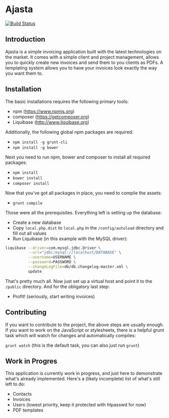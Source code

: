 Ajasta
======

[![Build Status](https://api.travis-ci.org/DASPRiD/Ajasta.png?branch=master)](http://travis-ci.org/DASPRiD/Ajasta)

Introduction
------------
Ajasta is a simple invoicing application built with the latest technologies on
the market. It comes with a simple client and project management, allows you to
quickly create new invoices and send them to you clients as PDFs. A templating
system allows you to have your invoices look exactly the way you want them to.

Installation
------------
The basic installations requires the following primary tools:
 - npm (https://www.npmjs.org)
 - composer (https://getcomposer.org)
 - Liquibase (http://www.liquibase.org)

Additionally, the following global npm packages are required:
 - ```npm install -g grunt-cli```
 - ```npm install -g bower```

Next you need to run npm, bower and composer to install all required packages:
 - ```npm install```
 - ```bower install```
 - ```composer install```

Now that you've got all packages in place, you need to compile the assets:
 - ```grunt compile```

Those were all the prerequisites. Everything left is setting up the database:
 - Create a new database
 - Copy ```local.php.dist``` to ```local.php``` in the ```/config/autoload```
   directory and fill out all values
 - Run Liquibase (in this example with the MySQL driver):
```sh
liquibase --driver=com.mysql.jdbc.Driver \
          --url="jdbc:mysql://localhost/DATABASE" \
          --username=USERNAME \
          --password=PASSWORD \
          --changeLogFile=db/db.changelog-master.xml \
          update
```

That's pretty much all. Now just set up a virtual host and point it to the
```/public``` directory. And for the obligatory last step:

 - Profit! (seriously, start writing invoices)

Contributing
------------
If you want to contribute to the project, the above steps are usually enough. If
you want to work on the JavaScript or stylesheets, there is a helpful grunt task
which will watch for changes and automatically compiles:

```grunt watch``` (this is the default task, you can also just run ```grunt```)

Work in Progres
---------------
This application is currently work in progress, and just here to demonstrate
what's already implemented. Here's a (likely incomplete) list of what's still
left to do:

- Contacts
- Invoices
- Users (lowest priority, keep it protected with htpasswd for now)
- PDF templates
